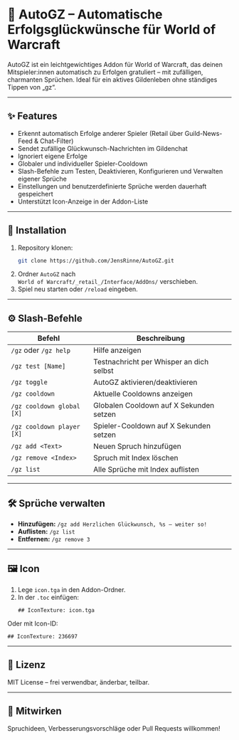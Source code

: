 # 🎉 AutoGZ – Automatische Erfolgsglückwünsche für World of Warcraft

AutoGZ ist ein leichtgewichtiges Addon für World of Warcraft, das deinen Mitspieler:innen automatisch zu Erfolgen gratuliert – mit zufälligen, charmanten Sprüchen. Ideal für ein aktives Gildenleben ohne ständiges Tippen von „gz“.

---

## ✨ Features

- Erkennt automatisch Erfolge anderer Spieler (Retail über Guild-News-Feed & Chat-Filter)  
- Sendet zufällige Glückwunsch-Nachrichten im Gildenchat  
- Ignoriert eigene Erfolge  
- Globaler und individueller Spieler-Cooldown  
- Slash-Befehle zum Testen, Deaktivieren, Konfigurieren und Verwalten eigener Sprüche  
- Einstellungen und benutzerdefinierte Sprüche werden dauerhaft gespeichert  
- Unterstützt Icon-Anzeige in der Addon-Liste  

---

## 🧩 Installation

1. Repository klonen:  
   ```bash
   git clone https://github.com/JensRinne/AutoGZ.git
   ```
2. Ordner `AutoGZ` nach  
   `World of Warcraft/_retail_/Interface/AddOns/` verschieben.  
3. Spiel neu starten oder `/reload` eingeben.  

---

## ⚙️ Slash-Befehle

| Befehl                      | Beschreibung                                                        |
|-----------------------------|---------------------------------------------------------------------|
| `/gz` oder `/gz help`       | Hilfe anzeigen                                                      |
| `/gz test [Name]`           | Testnachricht per Whisper an dich selbst                            |
| `/gz toggle`                | AutoGZ aktivieren/deaktivieren                                      |
| `/gz cooldown`              | Aktuelle Cooldowns anzeigen                                         |
| `/gz cooldown global [X]`   | Globalen Cooldown auf X Sekunden setzen                             |
| `/gz cooldown player [X]`   | Spieler-Cooldown auf X Sekunden setzen                              |
| `/gz add <Text>`            | Neuen Spruch hinzufügen                                             |
| `/gz remove <Index>`        | Spruch mit Index löschen                                            |
| `/gz list`                  | Alle Sprüche mit Index auflisten                                    |

---

## 🛠️ Sprüche verwalten

- **Hinzufügen:** `/gz add Herzlichen Glückwunsch, %s – weiter so!`  
- **Auflisten:** `/gz list`  
- **Entfernen:** `/gz remove 3`  

---

## 🖼️ Icon

1. Lege `icon.tga` in den Addon-Ordner.  
2. In der `.toc` einfügen:  
   ```
   ## IconTexture: icon.tga
   ```  
Oder mit Icon-ID:
```
## IconTexture: 236697
```

---

## 📜 Lizenz

MIT License – frei verwendbar, änderbar, teilbar.

---

## 🙌 Mitwirken

Spruchideen, Verbesserungsvorschläge oder Pull Requests willkommen!
